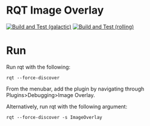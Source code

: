 # RQT Image Overlay

[![Build and Test (galactic)](../../actions/workflows/build_and_test_galactic.yaml/badge.svg)](../../actions/workflows/build_and_test_galactic.yaml)
[![Build and Test (rolling)](../../actions/workflows/build_and_test_rolling.yaml/badge.svg)](../../actions/workflows/build_and_test_rolling.yaml)

# Run

Run rqt with the following:
```
rqt --force-discover
```

From the menubar, add the plugin by navigating through Plugins>Debugging>Image Overlay.

Alternatively, run rqt with the following argument:

```
rqt --force-discover -s ImageOverlay
```

